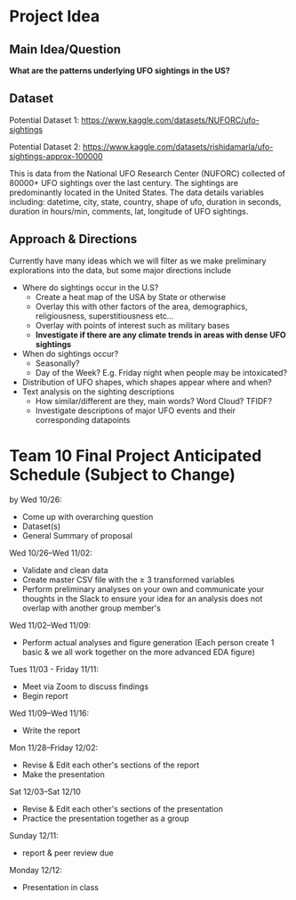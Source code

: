 # Project Idea

## Main Idea/Question

__What are the patterns underlying UFO sightings in the US?__

## Dataset

Potential Dataset 1:  https://www.kaggle.com/datasets/NUFORC/ufo-sightings

Potential Dataset 2: https://www.kaggle.com/datasets/rishidamarla/ufo-sightings-approx-100000

This is data from the National UFO Research Center (NUFORC) collected of 80000+ UFO sightings over the last century. The sightings are predominantly located in the United States. The data details variables including: datetime, city, state, country, shape of ufo, duration in seconds, duration in hours/min, comments, lat, longitude of UFO sightings.

## Approach & Directions

Currently have many ideas which we will filter as we make preliminary explorations into the data, but some major directions include

* Where do sightings occur in the U.S?
	* Create a heat map of the USA by State or otherwise
	* Overlay this with other factors of the area, demographics, religiousness, superstitiousness etc... 
	* Overlay with points of interest such as military bases
	* __Investigate if there are any climate trends in areas with dense UFO sightings__
* When do sightings occur? 
	* Seasonally? 
	* Day of the Week? E.g. Friday night when people may be intoxicated? 
* Distribution of UFO shapes, which shapes appear where and when? 
* Text analysis on the sighting descriptions 
	* How similar/different are they, main words? Word Cloud? TFIDF? 
	* Investigate descriptions of major UFO events and their corresponding datapoints



# Team 10 Final Project Anticipated Schedule (Subject to Change)
by Wed 10/26: 
* Come up with overarching question
* Dataset(s) 
* General Summary of proposal 

Wed 10/26–Wed 11/02: 
* Validate and clean data 
* Create master CSV file with the ≥ 3 transformed variables 
* Perform preliminary analyses on your own and communicate your thoughts in the Slack to ensure your idea for an analysis does not overlap with another group member's 

Wed 11/02–Wed 11/09:
* Perform actual analyses and figure generation (Each person create 1 basic & we all work together on the more advanced EDA figure)

Tues 11/03 - Friday 11/11:
* Meet via Zoom to discuss findings
* Begin report 

Wed 11/09–Wed 11/16:
* Write the report

Mon 11/28–Friday 12/02:
* Revise & Edit each other's sections of the report
* Make the presentation

Sat 12/03–Sat 12/10
* Revise & Edit each other's sections of the presentation
* Practice the presentation together as a group

Sunday 12/11:
* report & peer review due

Monday 12/12:
* Presentation in class 
